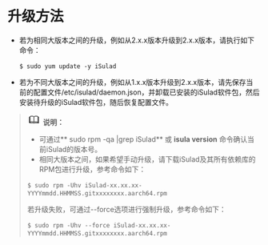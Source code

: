 # 升级方法<a name="ZH-CN_TOPIC_0231648871"></a>

-   若为相同大版本之间的升级，例如从2.x.x版本升级到2.x.x版本，请执行如下命令：

    ```
    $ sudo yum update -y iSulad
    ```

-   若为不同大版本之间的升级，例如从1.x.x版本升级到2.x.x版本，请先保存当前的配置文件/etc/isulad/daemon.json，并卸载已安装的iSulad软件包，然后安装待升级的iSulad软件包，随后恢复配置文件。

>![](public_sys-resources/icon-note.gif) **说明：**   
>-   可通过** sudo rpm -qa |grep iSulad**  或  **isula version**  命令确认当前iSulad的版本号。  
>-   相同大版本之间，如果希望手动升级，请下载iSulad及其所有依赖库的RPM包进行升级，参考命令如下：  
>    ```  
>    $ sudo rpm -Uhv iSulad-xx.xx.xx-YYYYmmdd.HHMMSS.gitxxxxxxxx.aarch64.rpm  
>    ```  
>    若升级失败，可通过--force选项进行强制升级，参考命令如下：  
>    ```  
>    $ sudo rpm -Uhv --force iSulad-xx.xx.xx-YYYYmmdd.HHMMSS.gitxxxxxxxx.aarch64.rpm  
>    ```  

